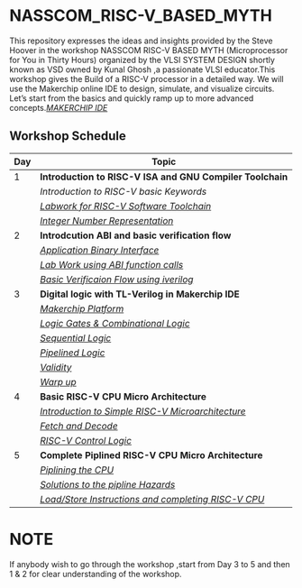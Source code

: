 # **NASSCOM_RISC-V_BASED_MYTH**
This repository expresses the ideas and insights provided by the Steve Hoover in the workshop NASSCOM RISC-V BASED MYTH (Microprocessor for You in Thirty Hours) organized by the VLSI SYSTEM DESIGN shortly known as VSD owned by Kunal Ghosh ,a passionate VLSI educator.This workshop gives the Build of a RISC-V processor in a detailed way.
We will use the Makerchip online IDE to design, simulate, and visualize circuits. Let’s start from the basics and quickly ramp up to more advanced concepts.[*MAKERCHIP IDE*](https://www.makerchip.com/)

## **Workshop Schedule**

| Day |                 Topic                   |
| --- | ---------------------------------------- |
|  1  |**Introduction to RISC-V ISA and GNU Compiler Toolchain** |
|     | *Introduction to RISC-V basic Keywords*|
|     | [*Labwork for RISC-V Software Toolchain*]()|
|     | [*Integer Number Representation*]()|
|  2  |**Introdcution ABI and basic verification flow**|
|     | [*Application Binary Interface*]()|
|     | [*Lab Work using ABI function calls*]() |
|     | [*Basic Verificaion Flow using iverilog*]()|
|  3  | **Digital logic with TL-Verilog in Makerchip IDE** |  
|     | [*Makerchip Platform*]()    |
|     | [*Logic Gates & Combinational Logic*](https://github.com/NARENDREN2003/NASSCOM_RISC-V_BASED_MYTH/blob/d8b7af0d6dca90ddf589872282ea8886d57da17e/DAY%203-Digital%20Logic%20with%20TL-Verilog%20and%20Makerchip/Logic%20Gates%20%26%20Combinational%20logic%20in%20TL-Verilog%20using%20Makerchip/COMBINATIONAL_LOGIC_LABS.md) |
|     | [*Sequential Logic*]() |
|     | [*Pipelined Logic*]() |
|     | [*Validity*]() |
|     | [*Warp up*]() |
|  4  | **Basic RISC-V CPU Micro Architecture**|
|     |[*Introduction to Simple RISC-V Microarchitecture*]()|
|     |[*Fetch and Decode*]() |
|     |[*RISC-V Control Logic*]() |
|  5  | **Complete Piplined RISC-V CPU Micro Architecture**|
|     | [*Piplining the CPU*]()|
|     | [*Solutions to the pipline Hazards*]()|
|     | [*Load/Store Instructions and completing RISC-V CPU*]()|

# NOTE
If anybody wish to go through the workshop ,start from Day 3 to 5 and then 1 & 2 for clear understanding of the workshop.

